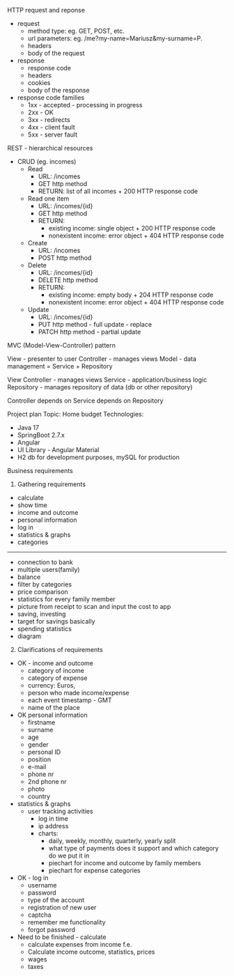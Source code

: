 HTTP request and reponse
- request
  - method type: eg. GET, POST, etc.
  - url parameters: eg. /me?my-name=Mariusz&my-surname=P.
  - headers
  - body of the request
- response
  - response code
  - headers
  - cookies
  - body of the response
- response code families
  - 1xx - accepted - processing in progress
  - 2xx - OK
  - 3xx - redirects
  - 4xx - client fault
  - 5xx - server fault

REST - hierarchical resources
- CRUD (eg. incomes)
  - Read
    - URL: /incomes
    - GET http method
    - RETURN: list of all incomes + 200 HTTP response code
  - Read one item
    - URL: /incomes/{id}
    - GET http method
    - RETURN:
      - existing income: single object + 200 HTTP response code
      - nonexistent income: error object + 404 HTTP response code
  - Create
    - URL: /incomes
    - POST http method
  - Delete
    - URL: /incomes/{id}
    - DELETE http method
    - RETURN:
      - existing income: empty body + 204 HTTP response code
      - nonexistent income: error object + 404 HTTP response code
  - Update
    - URL: /incomes/{id}
    - PUT http method - full update - replace
    - PATCH http method - partial update

MVC (Model-View-Controller) pattern

  View - presenter to user
  Controller - manages views
  Model - data management = Service + Repository

  View 
  Controller - manages views
  Service - application/business logic
  Repository - manages repository of data (db or other repository)

  Controller depends on Service depends on Repository

Project plan
Topic: Home budget
Technologies:
- Java 17
- SpringBoot 2.7.x
- Angular
- UI Library - Angular Material
- H2 db for development purposes, mySQL for production

Business requirements
1. Gathering requirements
- calculate
- show time
- income and outcome
- personal information
- log in
- statistics & graphs
- categories
----------------------------
- connection to bank
- multiple users(family)
- balance
- filter by categories
- price comparison
- statistics for every family member
- picture from receipt to scan and input the cost to app
- saving, investing
- target for savings  basically
- spending statistics
- diagram

2. Clarifications of requirements
- OK - income and outcome
  - category of income
  - category of expense
  - currency: Euros, 
  - person who made income/expense
  - each event timestamp - GMT
  - name of the place
- OK personal information
  - firstname
  - surname
  - age
  - gender
  - personal ID
  - position
  - e-mail
  - phone nr
  - 2nd phone nr
  - photo
  - country
- statistics & graphs
  - user tracking activities
    - log in time
    - ip address
    - charts:
      - daily, weekly, monthly, quarterly, yearly split
      - what type of payments does it support and which category do we put it in
      - piechart for income and outcome by family members
      - piechart for expense categories
- OK - log in
  - username
  - password
  - type of the account
  - registration of new user
  - captcha
  - remember me functionality
  - forgot password
- Need to be finished - calculate
  - calculate expenses from income f.e.
  - Calculate income outcome, statistics, prices
  - wages
  - taxes
